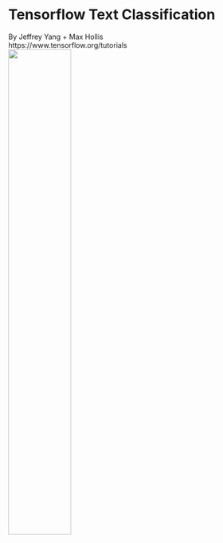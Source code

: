 # Tensorflow Text Classification
<div> By Jeffrey Yang + Max Hollis </div>
<div>https://www.tensorflow.org/tutorials</div>
<img height = "50%" width = "50%" src="https://cdn-images-1.medium.com/max/1200/1*37N7BHNaEsXPaerNQ8wBdA.png">
